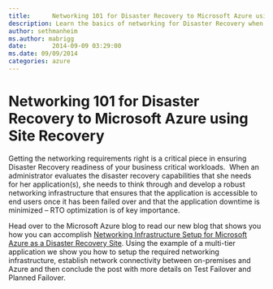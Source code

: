 ```yaml
---
title:      Networking 101 for Disaster Recovery to Microsoft Azure using Site Recovery
description: Learn the basics of networking for Disaster Recovery when using Microsoft Azure Site Recovery.
author: sethmanheim
ms.author: mabrigg
date:       2014-09-09 03:29:00
ms.date: 09/09/2014
categories: azure
---
```

# Networking 101 for Disaster Recovery to Microsoft Azure using Site Recovery

Getting the networking requirements right is a critical piece in ensuring Disaster Recovery readiness of your business critical workloads.  When an administrator evaluates the disaster recovery capabilities that she needs for her application(s), she needs to think through and develop a robust networking infrastructure that ensures that the application is accessible to end users once it has been failed over and that the application downtime is minimized – RTO optimization is of key importance.

<!-- [![ ](https://msdnshared.blob.core.windows.net/media/TNBlogsFS/prod.evol.blogs.technet.com/CommunityServer.Blogs.Components.WeblogFiles/00/00/00/50/45/E2ANetworking.png)](https://msdnshared.blob.core.windows.net/media/TNBlogsFS/prod.evol.blogs.technet.com/CommunityServer.Blogs.Components.WeblogFiles/00/00/00/50/45/E2ANetworking.png)   -->


Head over to the Microsoft Azure blog to read our new blog that shows you how you can accomplish [Networking Infrastructure Setup for Microsoft Azure as a Disaster Recovery Site](https://aka.ms/virtualization_blog_e2a_networking). Using the example of a multi-tier application we show you how to setup the required networking infrastructure, establish network connectivity between on-premises and Azure and then conclude the post with more details on Test Failover and Planned Failover.
